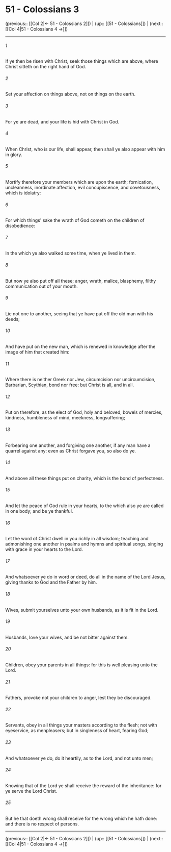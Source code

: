 # 51 - Colossians 3

(previous:: [[Col 2|← 51 - Colossians 2]]) | (up:: [[51 - Colossians]]) | (next:: [[Col 4|51 - Colossians 4 →]])

***


###### 1 
If ye then be risen with Christ, seek those things which are above, where Christ sitteth on the right hand of God. 

###### 2 
Set your affection on things above, not on things on the earth. 

###### 3 
For ye are dead, and your life is hid with Christ in God. 

###### 4 
When Christ, who is our life, shall appear, then shall ye also appear with him in glory. 

###### 5 
Mortify therefore your members which are upon the earth; fornication, uncleanness, inordinate affection, evil concupiscence, and covetousness, which is idolatry: 

###### 6 
For which things' sake the wrath of God cometh on the children of disobedience: 

###### 7 
In the which ye also walked some time, when ye lived in them. 

###### 8 
But now ye also put off all these; anger, wrath, malice, blasphemy, filthy communication out of your mouth. 

###### 9 
Lie not one to another, seeing that ye have put off the old man with his deeds; 

###### 10 
And have put on the new man, which is renewed in knowledge after the image of him that created him: 

###### 11 
Where there is neither Greek nor Jew, circumcision nor uncircumcision, Barbarian, Scythian, bond nor free: but Christ is all, and in all. 

###### 12 
Put on therefore, as the elect of God, holy and beloved, bowels of mercies, kindness, humbleness of mind, meekness, longsuffering; 

###### 13 
Forbearing one another, and forgiving one another, if any man have a quarrel against any: even as Christ forgave you, so also do ye. 

###### 14 
And above all these things put on charity, which is the bond of perfectness. 

###### 15 
And let the peace of God rule in your hearts, to the which also ye are called in one body; and be ye thankful. 

###### 16 
Let the word of Christ dwell in you richly in all wisdom; teaching and admonishing one another in psalms and hymns and spiritual songs, singing with grace in your hearts to the Lord. 

###### 17 
And whatsoever ye do in word or deed, do all in the name of the Lord Jesus, giving thanks to God and the Father by him. 

###### 18 
Wives, submit yourselves unto your own husbands, as it is fit in the Lord. 

###### 19 
Husbands, love your wives, and be not bitter against them. 

###### 20 
Children, obey your parents in all things: for this is well pleasing unto the Lord. 

###### 21 
Fathers, provoke not your children to anger, lest they be discouraged. 

###### 22 
Servants, obey in all things your masters according to the flesh; not with eyeservice, as menpleasers; but in singleness of heart, fearing God; 

###### 23 
And whatsoever ye do, do it heartily, as to the Lord, and not unto men; 

###### 24 
Knowing that of the Lord ye shall receive the reward of the inheritance: for ye serve the Lord Christ. 

###### 25 
But he that doeth wrong shall receive for the wrong which he hath done: and there is no respect of persons.

***

(previous:: [[Col 2|← 51 - Colossians 2]]) | (up:: [[51 - Colossians]]) | (next:: [[Col 4|51 - Colossians 4 →]])
